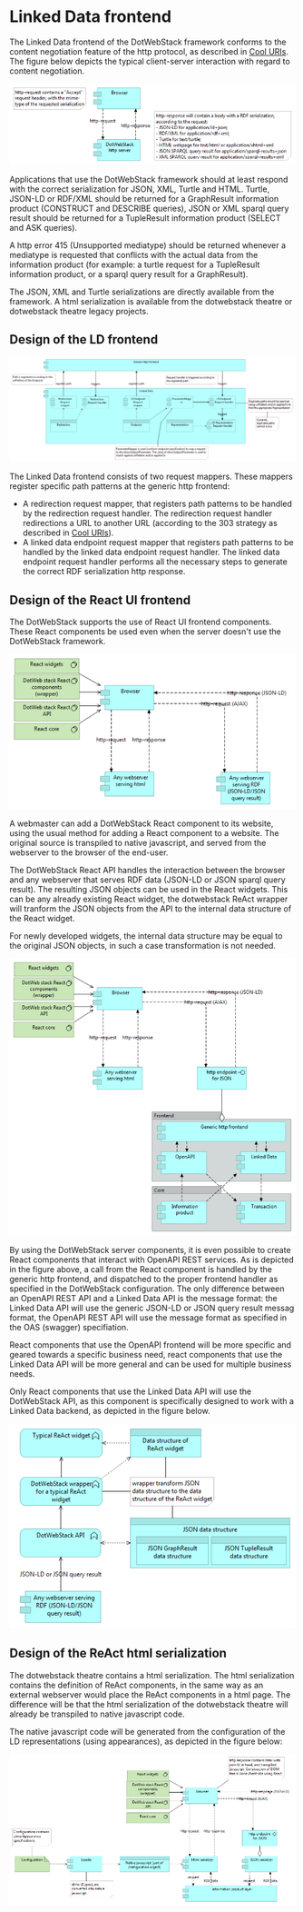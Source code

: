 # Linked Data frontend

The Linked Data frontend of the DotWebStack framework conforms to the content negotiation feature of the http protocol, as described in [Cool URIs](http://www.w3.org/TR/cooluris/). The figure below depicts the typical client-server interaction with regard to content negotiation.

![](front-end-client-server.png)

Applications that use the DotWebStack framework should at least respond with the correct serialization for JSON, XML, Turtle and HTML. Turtle, JSON-LD or RDF/XML should be returned for a GraphResult information product (CONSTRUCT and DESCRIBE queries), JSON or XML sparql query result should be returned for a TupleResult information product (SELECT and ASK queries).

A http error 415 (Unsupported mediatype) should be returned whenever a mediatype is requested that conflicts with the actual data from the information product (for example: a turtle request for a TupleResult information product, or a sparql query result for a GraphResult).

The JSON, XML and Turtle serializations are directly available from the framework. A html serialization is available from the dotwebstack theatre or dotwebstack theatre legacy projects.

## Design of the LD frontend

![](linked-data-frontend.png)

The Linked Data frontend consists of two request mappers. These mappers register specific path patterns at the generic http frontend:

- A redirection request mapper, that registers path patterns to be handled by the redirection request handler. The redirection request handler redirections a URL to another URL (according to the 303 strategy as described in [Cool URIs](http://www.w3.org/TR/cooluris/)).
- A linked data endpoint request mapper that registers path patterns to be handled by the linked data endpoint request handler. The linked data endpoint request handler performs all the necessary steps to generate the correct RDF serialization http response. 

## Design of the React UI frontend

The DotWebStack supports the use of React UI frontend components. These React components be used even when the server doesn't use the DotWebStack framework.

![](front-end-client-side.png)

A webmaster can add a DotWebStack React component to its website, using the usual method for adding a React component to a website. The original source is transpiled to native javascript, and served from the webserver to the browser of the end-user.

The DotWebStack React API handles the interaction between the browser and any webserver that serves RDF data (JSON-LD or JSON sparql query result). The resulting JSON objects can be used in the React widgets. This can be any already existing React widget, the dotwebstack ReAct wrapper will tranform the JSON objects from the API to the internal data structure of the React widget.

For newly developed widgets, the internal data structure may be equal to the original JSON objects, in such a case transformation is not needed.

![](front-end-client-side-dws.png)

By using the DotWebStack server components, it is even possible to create React components that interact with OpenAPI REST services. As is depicted in the figure above, a call from the React component is handled by the generic http frontend, and dispatched to the proper frontend handler as specified in the DotWebStack configuration. The only difference between an OpenAPI REST API and a Linked Data API is the message format: the Linked Data API will use the generic JSON-LD or JSON query result messag format, the OpenAPI REST API will use the message format as specified in the OAS (swagger) specifiation.

React components that use the OpenAPI frontend will be more specific and geared towards a specific business need, react components that use the Linked Data API will be more general and can be used for multiple business needs.

Only React components that use the Linked Data API will use the DotWebStack API, as this component is specifically designed to work with a Linked Data backend, as depicted in the figure below.

![](front-end-react.png)

## Design of the ReAct html serialization

The dotwebstack theatre contains a html serialization. The html serialization contains the definition of ReAct components, in the same way as an external webserver would place the ReAct components in a html page. The difference will be that the html serialization of the dotwebstack theatre will already be transpiled to native javascript code.

The native javascript code will be generated from the configuration of the LD representations (using appearances), as depicted in the figure below:

![](front-end-architecture.png)
